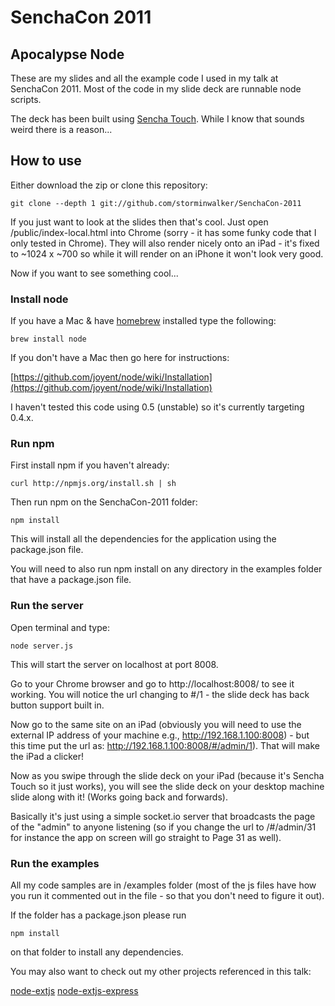 SenchaCon 2011
==============

Apocalypse Node
---------------

These are my slides and all the example code I used in my talk at SenchaCon 2011. Most of the code in my slide deck are runnable node scripts.

The deck has been built using [Sencha Touch](http://www.sencha.com/products/touch/). While I know that sounds weird there is a reason...

How to use
----------

Either download the zip or clone this repository:

	git clone --depth 1 git://github.com/storminwalker/SenchaCon-2011

If you just want to look at the slides then that's cool. Just open /public/index-local.html into Chrome (sorry - it has some funky code that I only tested in Chrome). They will also render nicely onto an iPad - it's fixed to ~1024 x ~700 so while it will render on an iPhone it won't look very good.

Now if you want to see something cool...

### Install node

If you have a Mac & have [homebrew](https://github.com/mxcl/homebrew/wiki/installation) installed type the following:

    brew install node

If you don't have a Mac then go here for instructions:

[https://github.com/joyent/node/wiki/Installation](https://github.com/joyent/node/wiki/Installation)

I haven't tested this code using 0.5 (unstable) so it's currently targeting 0.4.x.

### Run npm

First install npm if you haven't already:

	curl http://npmjs.org/install.sh | sh
	
Then run npm on the SenchaCon-2011 folder:

	npm install
	
This will install all the dependencies for the application using the package.json file.

You will need to also run npm install on any directory in the examples folder that have a package.json file.

### Run the server

Open terminal and type:

	node server.js
	
This will start the server on localhost at port 8008.

Go to your Chrome browser and go to http://localhost:8008/ to see it working. You will notice the url changing to #/1 - the slide deck has back button support built in. 

Now go to the same site on an iPad (obviously you will need to use the external IP address of your machine e.g., http://192.168.1.100:8008) - but this time put the url as: http://192.168.1.100:8008/#/admin/1). That will make the iPad a clicker! 

Now as you swipe through the slide deck on your iPad (because it's Sencha Touch so it just works), you will see the slide deck on your desktop machine slide along with it! (Works going back and forwards).

Basically it's just using a simple socket.io server that broadcasts the page of the "admin" to anyone listening (so if you change the url to /#/admin/31 for instance the app on screen will go straight to Page 31 as well).

### Run the examples

All my code samples are in /examples folder (most of the js files have how you run it commented out in the file - so that you don't need to figure it out).

If the folder has a package.json please run

	npm install
	
on that folder to install any dependencies.

You may also want to check out my other projects referenced in this talk:

[node-extjs](http://github.com/storminwalker/node-extjs)
[node-extjs-express](http://github.com/storminwalker/node-extjs)


